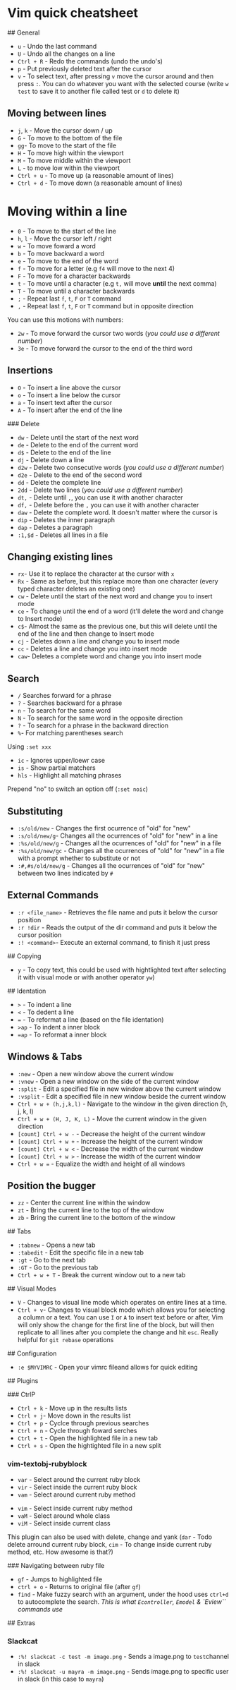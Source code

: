 # Vim quick cheatsheet

## General

* `u` - Undo the last command
* `U` - Undo all the changes on a line
* `Ctrl + R` - Redo the commands (undo the undo's)
* `p` - Put previously deleted text after the cursor
* `v` - To select text, after pressing `v` move the cursor around and then press `:`. You can do whatever you want with the selected course (write `w test` to save it to another file called test or `d` to delete it)

## Moving between lines

* `j`, `k` - Move the cursor down / up
* `G` - To move to the bottom of the file
* `gg`- To move to the start of the file
* `H` - To move high within the viewport
* `M` - To move middle within the viewport
* `L` - to move low within the viewport
* `Ctrl + u` - To move up (a reasonable amount of lines)
* `Ctrl + d` - To move down (a reasonable amount of lines)

# Moving within a line 

* `0` - To move to the start of the line
* `h`, `l` - Move the cursor left / right
* `w` - To move foward a word 
* `b` - To move backward a word 
* `e` - To move to the end of the word
* `f` - To move for a letter (e.g `f4` will move to the next 4)
* `F` - To move for a character backwards
* `t` - To move until a character (e.g `t,` will move **until** the next comma)
* `T` - To move until a character backwards
* `;` - Repeat last `f`, `t`, `F` or `T` command
* `,` - Repeat last `f`, `t`, `F` or `T` command but in opposite direction

You can use this motions with numbers:
* `2w` - To move forward the cursor two words (*you could use a different number*)
* `3e` - To move forward the cursor to the end of the third word 

## Insertions

* `O` - To insert a line above the cursor
* `o` - To insert a line below the cursor
* `a` - To insert text after the cursor
* `A` - To insert after the end of the line

### Delete

* `dw` - Delete until the start of the next word
* `de` - Delete to the end of the current word
* `d$` - Delete to the end of the line
* `dj` - Delete down a line
* `d2w` - Delete two consecutive words (*you could use a different number*)
* `d2e` - Delete to the end of the second word 
* `dd` - Delete the complete line
* `2dd` - Delete two lines (*you could use a different number*)
* `dt,` - Delete until `,`, you can use it with another character
* `df,` - Delete before the `,` you can use it with another character
* `daw` - Delete the complete word. It doesn't matter where the cursor is
* `dip` - Deletes the inner paragraph
* `dap` - Deletes a paragraph
* `:1,$d` - Deletes all lines in a file

## Changing existing lines

* `rx`- Use it to replace the character at the cursor with `x`
* `Rx` - Same as before, but this replace more than one character (every typed character deletes an existing one)
* `cw` - Delete until the start of the next word and change you to insert mode
* `ce` - To change until the end of a word (it'll delete the word and change to Insert mode)
* `c$`- Almost the same as the previous one, but this will delete until the end of the line and then change to Insert mode
* `cj` - Deletes down a line and change you to insert mode
* `cc` - Deletes a line and change you into insert mode
* `caw`- Deletes a complete word and change you into insert mode

## Search

* `/` Searches forward for a phrase
* `?` - Searches backward for a phrase
* `n` - To search for the same word
* `N` - To search for the same word in the opposite direction
* `?` - To search for a phrase in the backward direction
* `%`- For matching parentheses search

Using `:set xxx`
* `ic` - Ignores upper/loewr case
* `is` - Show partial matchers
* `hls` - Highlight all matching phrases

Prepend "no" to switch an option off (`:set noic`)

## Substituting

* `:s/old/new` - Changes the first ocurrence of "old" for "new"
* `:s/old/new/g`- Changes all the ocurrences of "old" for "new" in a line 
* `:%s/old/new/g` - Changes all the ocurrences of "old" for "new" in a file
* `:%s/old/new/gc` - Changes all the ocurrences of "old" for "new" in a file with a prompt whether to substitute or not
* `:#,#s/old/new/g` - Changes all the ocurrences of "old" for "new" between two lines indicated by `#`

## External Commands

* `:r <file_name>` - Retrieves the file name and puts it below the cursor position
* `:r !dir` - Reads the output of the dir command and puts it below the cursor position
* `:! <command>`- Execute an external command, to finish it just press <enter>

## Copying

* `y` - To copy text, this could be used with hightlighted text after selecting it with visual mode or with another operator `yw`)

## Identation

* `>` - To indent a line
* `<` - To dedent a line
* `=` - To reformat a line (based on the file identation)
* `>ap` - To indent a inner block
* `=ap` - To reformat a inner block

## Windows & Tabs

* `:new` - Open a new window above the current window
* `:vnew` - Open a new window on the side of the current window
* `:split` - Edit a specified file in new window above the current window
* `:vsplit` - Edit a specified file in new window beside the current window
* `Ctrl + w + (h,j,k,l)` - Navigate to the window in the given direction (h, j, k, l)
* `Ctrl + w + (H, J, K, L)` - Move the current window in the given direction
* `[count] Ctrl + w -` - Decrease the height of the current window
* `[count] Ctrl + w +` - Increase the height of the current window
* `[count] Ctrl + w <` - Decrease the width of the current window
* `[count] Ctrl + w >` - Increase the width of the current window
* `Ctrl + w =` - Equalize the width and height of all windows

## Position the bugger

* `zz` - Center the current line within the window
* `zt` - Bring the current line to the top of the window
* `zb` - Bring the current line to the bottom of the window

## Tabs

* `:tabnew` - Opens a new tab
* `:tabedit` - Edit the specific file in a new tab
* `:gt` - Go to the next tab
* `:GT` - Go to the previous tab
* `Ctrl + w + T` - Break the current window out to a new tab

## Visual Modes

* `V` - Changes to visual line mode which operates on entire lines at a time.
* `Ctrl + v`- Changes to visual block mode which allows you for selecting a column or a text. You can use `I` or `A` to insert text before or after, Vim will only show the change for the first line of the block, but will then replicate to all lines after you complete the change and hit `esc`. Really helpful for `git rebase` operations

## Configuration

* `:e $MYVIMRC` - Open your vimrc fileand allows for quick editing

## Plugins

### CtrlP

* `Ctrl + k` - Move up in the results lists
* `Ctrl + j`- Move down in the results list
* `Ctrl + p` - Cyclce through previous searches
* `Ctrl + n` - Cycle through foward serches
* `Ctrl + t` - Open the highlighted file in a new tab
* `Ctrl + s` - Open the hightighted file in a new split 

### vim-textobj-rubyblock

* `var` - Select around the current ruby block
* `vir` - Select inside the current ruby block 
* `vam` - Select around current ruby method
- `vim` - Select inside current ruby method
- `vaM` - Select around whole class
- `viM` - Select inside current class

This plugin can also be used with delete, change and yank (`dar` - Todo delete arround current ruby block, `cim` - To change inside current ruby method, etc. How awesome is that?)

### Navigating between ruby file

- `gf` - Jumps to highlighted file
- `ctrl + o` - Returns to original file (after `gf`)
- `find` - Make fuzzy search with an argument, under the hood uses `ctrl+d` to autocomplete the search. *This is what `Econtroller`, `Emodel` & `Eview`` commands use* 

## Extras

### Slackcat

- `:%! slackcat -c test -m image.png` - Sends a image.png to `test`channel in slack
- `:%! slackcat -u mayra -m image.png` - Sends image.png to specific user in slack (in this case to `mayra`) 
